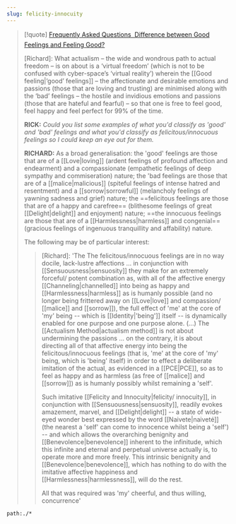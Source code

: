 ```yaml
---
slug: felicity-innocuity
---
```


> [!quote] [Frequently Asked Questions  Difference between Good Feelings and Feeling Good?](http://actualfreedom.com.au/sundry/frequentquestions/FAQ63.htm)
>
> [Richard]: What actualism – the wide and wondrous path to actual freedom – is on about is a ‘virtual freedom’ (which is not to be confused with cyber-space’s ‘virtual reality’) wherein the [[Good feeling|‘good’ feelings]] – the affectionate and desirable emotions and passions (those that are loving and trusting) are minimised along with the ‘bad’ feelings – the hostile and invidious emotions and passions (those that are hateful and fearful) – so that one is free to feel good, feel happy and feel perfect for 99% of the time. 
>
> **RICK:** *Could you list some examples of what you'd classify as 'good' and 'bad' feelings and what you'd classify as felicitous/innocuous feelings so I could keep an eye out for them.*
>
> **RICHARD:** As a broad generalisation: the 'good' feelings are those that are of a [[Love|loving]] (ardent feelings of profound affection and endearment) and a compassionate (empathetic feelings of deep sympathy and commiseration) nature; the 'bad feelings are those that are of a [[malice|malicious]] (spiteful feelings of intense hatred and resentment) and a [[sorrow|sorrowful]] (melancholy feelings of yawning sadness and grief) nature; the ==felicitous feelings are those that are of a happy and carefree== (blithesome feelings of great [[Delight|delight]] and enjoyment) nature; ==the innocuous feelings are those that are of a [[Harmlessness|harmless]] and congenial== (gracious feelings of ingenuous tranquillity and affability) nature.
>
> The following may be of particular interest:
>
> > [Richard]: 'The The felicitous/innocuous feelings are in no way docile, lack-lustre affections ... in conjunction with [[Sensuousness|sensuosity]] they make for an extremely forceful/ potent combination as, with all of the affective energy [[Channeling|channelled]] into being as happy and [[Harmlessness|harmless]] as is humanly possible (and no longer being frittered away on [[Love|love]] and compassion/ [[malice]] and [[sorrow]]), the full effect of 'me' at the core of 'my' being -- which is [[Identity|'being']] itself -- is dynamically enabled for one purpose and one purpose alone. (...) The [[Actualism Method|actualism method]] is not about undermining the passions ... on the contrary, it is about directing all of that affective energy into being the felicitous/innocuous feelings (that is, 'me' at the core of 'my' being, which is 'being' itself) in order to effect a deliberate imitation of the actual, as evidenced in a [[PCE|PCE]], so as to feel as happy and as harmless (as free of [[malice]] and [[sorrow]]) as is humanly possibly whilst remaining a 'self'.
> >
> > Such imitative [[Felicity and Innocuity|felicity/ innocuity]], in conjunction with [[Sensuousness|sensuosity]], readily evokes amazement, marvel, and [[Delight|delight]] -- a state of wide-eyed wonder best expressed by the word [[Naivete|naiveté]] (the nearest a 'self' can come to innocence whilst being a 'self') -- and which allows the overarching benignity and [[Benevolence|benevolence]] inherent to the infinitude, which this infinite and eternal and perpetual universe actually is, to operate more and more freely. This intrinsic benignity and [[Benevolence|benevolence]], which has nothing to do with the imitative affective happiness and [[Harmlessness|harmlessness]], will do the rest.
> >
> > All that was required was 'my' cheerful, and thus willing, concurrence'
```query
path:./*
```